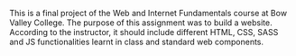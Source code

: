 This is a final project of the Web and Internet Fundamentals course at Bow Valley College.
The purpose of this assignment was to build a website. According to the instructor, it should include different HTML, CSS, SASS and JS functionalities learnt in class and standard web components.
